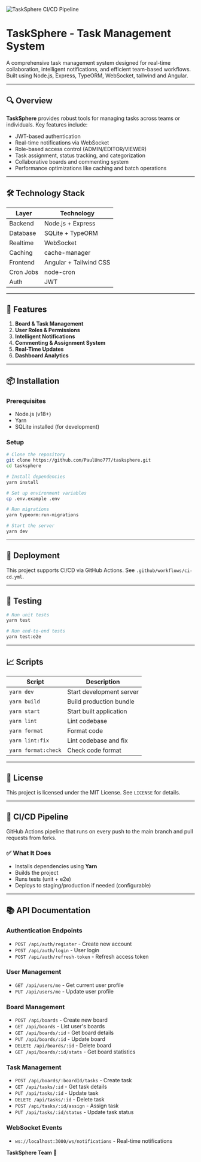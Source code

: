 ![TaskSphere CI/CD Pipeline](https://github.com/PaulUno777/tasksphere/actions/workflows/ci-cd.yml/badge.svg)

# TaskSphere - Task Management System

A comprehensive task management system designed for real-time collaboration, intelligent notifications, and efficient team-based workflows. Built using Node.js, Express, TypeORM, WebSocket, tailwind and Angular.

---

## 🔍 Overview

**TaskSphere** provides robust tools for managing tasks across teams or individuals. Key features include:

- JWT-based authentication
- Real-time notifications via WebSocket
- Role-based access control (ADMIN/EDITOR/VIEWER)
- Task assignment, status tracking, and categorization
- Collaborative boards and commenting system
- Performance optimizations like caching and batch operations

---

## 🛠️ Technology Stack

| Layer       | Technology            |
|------------|------------------------|
| Backend    | Node.js + Express      |
| Database   | SQLite + TypeORM       |
| Realtime   | WebSocket              |
| Caching    | cache-manager          |
| Frontend   | Angular + Tailwind CSS |
| Cron Jobs  | node-cron              |
| Auth       | JWT                    |

---

## 🧩 Features

1. **Board & Task Management**
2. **User Roles & Permissions**
3. **Intelligent Notifications**
4. **Commenting & Assignment System**
5. **Real-Time Updates**
6. **Dashboard Analytics**

---

## 📦 Installation

### Prerequisites

- Node.js (v18+)
- Yarn
- SQLite installed (for development)

### Setup

```bash
# Clone the repository
git clone https://github.com/PaulUno777/tasksphere.git
cd tasksphere

# Install dependencies
yarn install

# Set up environment variables
cp .env.example .env

# Run migrations
yarn typeorm:run-migrations

# Start the server
yarn dev
```

---

## 🚀 Deployment

This project supports CI/CD via GitHub Actions. See `.github/workflows/ci-cd.yml`.

---

## 🧪 Testing

```bash
# Run unit tests
yarn test

# Run end-to-end tests
yarn test:e2e
```

---

## 📈 Scripts

| Script               | Description                            |
|----------------------|----------------------------------------|
| `yarn dev`           | Start development server                |
| `yarn build`         | Build production bundle                 |
| `yarn start`         | Start built application                 |
| `yarn lint`          | Lint codebase                           |
| `yarn format`        | Format code                             |
| `yarn lint:fix`      | Lint codebase  and fix                  |
| `yarn format:check`  | Check code format                       |

---

## 📄 License

This project is licensed under the MIT License. See `LICENSE` for details.

---

## 🧵 CI/CD Pipeline

GitHub Actions pipeline that runs on every push to the main branch and pull requests from forks.

### ✅ What It Does

- Installs dependencies using **Yarn**
- Builds the project
- Runs tests (unit + e2e)
- Deploys to staging/production if needed (configurable)

---

## 📚 API Documentation

### Authentication Endpoints
- `POST /api/auth/register` - Create new account
- `POST /api/auth/login` - User login
- `POST /api/auth/refresh-token` - Refresh access token

### User Management
- `GET /api/users/me` - Get current user profile
- `PUT /api/users/me` - Update user profile

### Board Management
- `POST /api/boards` - Create new board
- `GET /api/boards` - List user's boards
- `GET /api/boards/:id` - Get board details
- `PUT /api/boards/:id` - Update board
- `DELETE /api/boards/:id` - Delete board
- `GET /api/boards/:id/stats` - Get board statistics

### Task Management
- `POST /api/boards/:boardId/tasks` - Create task
- `GET /api/tasks/:id` - Get task details
- `PUT /api/tasks/:id` - Update task
- `DELETE /api/tasks/:id` - Delete task
- `POST /api/tasks/:id/assign` - Assign task
- `PUT /api/tasks/:id/status` - Update task status

### WebSocket Events
- `ws://localhost:3000/ws/notifications` - Real-time notifications

**TaskSphere Team** 🚀
